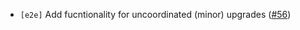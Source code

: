 - `[e2e]` Add fucntionality for uncoordinated (minor) upgrades
  ([\#56](https://github.com/tendermint/tendermint/pull/56))